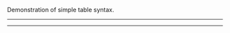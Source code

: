 Demonstration of simple table syntax.

  --------------- -------------- --------
  --------------- -------------- --------


